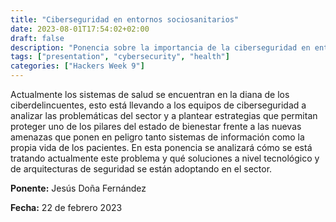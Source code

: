 ```yaml
---
title: "Ciberseguridad en entornos sociosanitarios"
date: 2023-08-01T17:54:02+02:00
draft: false
description: "Ponencia sobre la importancia de la ciberseguridad en entornos sanitarios"
tags: ["presentation", "cybersecurity", "health"]
categories: ["Hackers Week 9"]
---
```


Actualmente los sistemas de salud se encuentran en la diana de los ciberdelincuentes, esto está llevando a los equipos de ciberseguridad a analizar las problemáticas del sector y a plantear estrategias que permitan proteger uno de los pilares del estado de bienestar frente a las nuevas amenazas que ponen en peligro tanto sistemas de información como la propia vida de los pacientes. En esta ponencia se analizará cómo se está tratando actualmente este problema y qué soluciones a nivel tecnológico y de arquitecturas de seguridad se están adoptando en el sector. 

**Ponente:** Jesús Doña Fernández

**Fecha:** 22 de febrero 2023